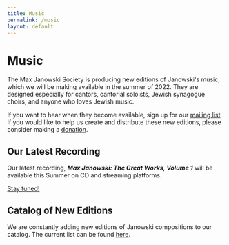 ```yaml
---
title: Music
permalink: /music
layout: default
---
```


# Music

The Max Janowski Society is producing new editions of Janowski's music,
which we will be making available in the summer of 2022. They are designed
especially for cantors, cantorial soloists, Jewish synagogue choirs, and anyone
who loves Jewish music.

If you want to hear when they become available, sign up for our [mailing list](/subscribe). If you would like to help us create and distribute these new editions, please consider making a [donation](/donate).

## Our Latest Recording

Our latest recording, ***Max Janowski: The Great Works, Volume 1*** will be available this Summer on CD and streaming platforms.

[Stay tuned!](/subscribe)

## Catalog of New Editions

We are constantly adding new editions of Janowski compositions to our catalog.
The current list can be found [here](/catalog).
